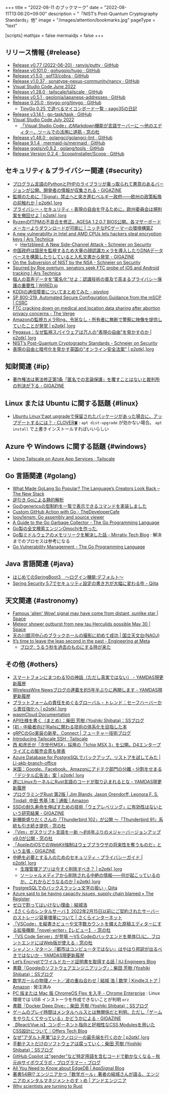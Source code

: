 +++
title = "2022-08-11 のブックマーク"
date =  "2022-08-11T13:06:20+09:00"
description = "「NIST’s Post-Quantum Cryptography Standards」他"
image = "/images/attention/bookmarks.jpg"
pageType = "text"

[scripts]
  mathjax = false
  mermaidjs = false
+++

## リリース情報 {#release}

- [Release v0.77 (2022-06-20) · ranvis/putty · GitHub](https://github.com/ranvis/putty/releases/tag/ranvis-0.77-2)
- [Release v0.101.0 · gohugoio/hugo · GitHub](https://github.com/gohugoio/hugo/releases/tag/v0.101.0)
- [Release v1.5.0 · spf13/cobra · GitHub](https://github.com/spf13/cobra/releases/tag/v1.5.0)
- [Release v1.0.37 · sonatype-nexus-community/nancy · GitHub](https://github.com/sonatype-nexus-community/nancy/releases/tag/v1.0.37)
- [Visual Studio Code June 2022](https://code.visualstudio.com/updates/v1_69)
- [Release v1.28.0 · tailscale/tailscale · GitHub](https://github.com/tailscale/tailscale/releases/tag/v1.28.0)
- [Release v0.5.1 · geolonia/japanese-addresses · GitHub](https://github.com/geolonia/japanese-addresses/releases/tag/v0.5.1)
- [Release 0.25.0 · tinygo-org/tinygo · GitHub](https://github.com/tinygo-org/tinygo/releases/tag/v0.25.0)
  - [TinyGo 0.25 で遊べるマイコンボード一覧 - sago35の日記](https://sago35.hatenablog.com/entry/2022/08/04/074622)
- [Release v3.14.1 · go-task/task · GitHub](https://github.com/go-task/task/releases/tag/v3.14.1)
- [Visual Studio Code July 2022](https://code.visualstudio.com/updates/v1_70)
  - [「Visual Studio Code」のMarkdown機能が言語サーバーに ～他のエディター、ツールでの活用に道筋 - 窓の杜](https://forest.watch.impress.co.jp/docs/news/1432780.html)
- [Release v1.48.0 · golangci/golangci-lint · GitHub](https://github.com/golangci/golangci-lint/releases/tag/v1.48.0)
- [Release 9.1.4 · mermaid-js/mermaid · GitHub](https://github.com/mermaid-js/mermaid/releases/tag/9.1.4)
- [Release gopls/v0.9.2 · golang/tools · GitHub](https://github.com/golang/tools/releases/tag/gopls%2Fv0.9.2)
- [Release Version 0.2.4 · ScoopInstaller/Scoop · GitHub](https://github.com/ScoopInstaller/Scoop/releases/tag/v0.2.4)

## セキュリティ＆プライバシー関連 {#security}

- [プログラム言語のPythonとPHPのライブラリが乗っ取られて悪意のあるバージョンが公開、開発者の情報が収集される - GIGAZINE](https://gigazine.net/news/20220526-aws-hijacked/)
- [監視のために「Signal」禁止へと突き進むベルギー政府――欧州の政策転換の前触れか | p2ptk[.]org](https://p2ptk.org/privacy/3646)
- [プライバシー・セキュリティ・表現の自由を守るために、欧州委員会は規則案を撤回せよ | p2ptk[.]org](https://p2ptk.org/privacy/3674)
- [RyzenのfTPMの不具合を修正。AGESA 1.2.0.7 BIOS公開。各マザーボードメーカーよりダウンロードが可能に | ニッチなPCゲーマーの環境構築Z](https://www.nichepcgamer.com/archives/amd-has-fixed-a-stutter-bug-on-ryzen-cpu-with-ftpm-enabled-in-the-agesa-1-2-0-7-bios.html)
- [A new vulnerability in Intel and AMD CPUs lets hackers steal encryption keys | Ars Technica](https://arstechnica.com/information-technology/2022/06/researchers-exploit-new-intel-and-amd-cpu-flaw-to-steal-encryption-keys/)
  - [Hertzbleed: A New Side-Channel Attack - Schneier on Security](https://www.schneier.com/blog/archives/2022/06/hertzbleed-a-new-side-channel-attack.html)
- [中国政府は国民を監視するため大量の顔認識カメラを導入したりDNAデータベースを構築したりしていると入札文書から発覚 - GIGAZINE](https://gigazine.net/news/20220623-china-expanding-surveillance-state/)
- [On the Subversion of NIST by the NSA - Schneier on Security](https://www.schneier.com/blog/archives/2022/06/on-the-subversion-of-nist-by-the-nsa.html)
- [Spurred by Roe overturn, senators seek FTC probe of iOS and Android tracking | Ars Technica](https://arstechnica.com/tech-policy/2022/06/senators-seek-probe-of-apple-and-google-for-enabling-sale-of-personal-data/)
- [個人の音声データを“匿名化”せよ：認識技術の普及で高まるプライバシー保護の重要性 | WIRED.jp](https://wired.jp/article/voice-recognition-privacy-speech-changer/)
- [KDDIの通信障害についてまとめてみた - piyolog](https://piyolog.hatenadiary.jp/entry/2022/07/03/022446)
- [SP 800-219, Automated Secure Configuration Guidance from the mSCP | CSRC](https://csrc.nist.gov/publications/detail/sp/800-219/final)
- [FTC cracking down on medical and location data sharing after abortion privacy concerns - The Verge](https://www.theverge.com/2022/7/11/23204414/ftc-medical-location-health-data-enforcement-roe-privacy)
- [Amazonの監視カメラRing、令状なし・所有者に無断で警察に映像を提供していたことが発覚 | p2ptk[.]org](https://p2ptk.org/privacy/3750)
- [Pegasus：なぜ監視スパイウェアは万人の“表現の自由”を脅かすのか | p2ptk[.]org](https://p2ptk.org/privacy/3740)
- [NIST’s Post-Quantum Cryptography Standards - Schneier on Security](https://www.schneier.com/blog/archives/2022/08/nists-post-quantum-cryptography-standards.html)
- [表現の自由と暗号化を脅かす英国の“オンライン安全法案” | p2ptk[.]org](https://p2ptk.org/privacy/3785)

## 知財関連 {#ip}

- [著作権法は憲法修正第1条「匿名での言論保護」を覆すことはないと裁判所の判決が下る - GIGAZINE](https://gigazine.net/news/20220623-dmca-court/)

## Linux または Ubuntu に関する話題 {#linux}

- [Ubuntu Linuxでapt upgradeで保留されたパッケージがあった場合に、アップデートするには？ - CLOVER🍀](https://kazuhira-r.hatenablog.com/entry/2021/01/10/184337) : `apt dist-upgrade` が効かない場合。 `apt install` で上書きインストールすればいいらしい

## Azure や Windows に関する話題 {#windows}

- [Using Tailscale on Azure App Services · Tailscale](https://tailscale.com/kb/1126/azure-app-services/)

## Go 言語関連 {#golang}

- [What Made GoLang So Popular? The Language’s Creators Look Back – The New Stack](https://thenewstack.io/what-made-golang-so-popular-the-languages-creators-look-back/)
- [逆引き Goによる静的解析](https://zenn.dev/tenntenn/books/d168faebb1a739)
- [Goのgenericsの型制約を一覧で表示できるコマンドを実装しました](https://zenn.dev/kimuson13/articles/gogenerics_typeset_list)
- [Custom GitHub Action with Go - TheDeveloperCafe](https://thedevelopercafe.com/articles/custom-github-action-with-go-29d9ce66e5a8)
- [loov/lensm: Go assembly and source viewer](https://github.com/loov/lensm)
- [A Guide to the Go Garbage Collector - The Go Programming Language](https://go.dev/doc/gc-guide)
- [Go製の全文検索エンジンOmochiを作った.](https://zenn.dev/yukiyada/articles/7e2c67d8406f0d)
- [Go製ミドルウェアのメモリリークを解決した話 - Mirrativ Tech Blog](https://tech.mirrativ.stream/entry/2022/08/03/114918) : 解決までのプロセスは参考になる
- [Go Vulnerability Management - The Go Programming Language](https://go.dev/security/vulndb/)

## Java  言語関連 {#java}

- [はじめてのSpringBoot3　～ログイン機能:デフォルト～](https://zenn.dev/waka_morita/articles/ec561dc24e0ab2)
- [Spring Security 5.7でセキュリティ設定の書き方が大幅に変わる件 - Qiita](https://qiita.com/suke_masa/items/908805dd45df08ba28d8)

## 天文関連 {#astronomy}

- [Famous 'alien' Wow! signal may have come from distant, sunlike star | Space](https://www.livescience.com/wow-signal-origin-star)
- [Meteor shower outburst from new tau Herculids possible May 30 | Space](https://www.space.com/meteor-shower-outburst-tau-herculids-comet-possible-2022)
- [天の川銀河中心のブラックホールの撮影に初めて成功 | 国立天文台(NAOJ)](https://www.nao.ac.jp/news/science/2022/20220512-eht.html)
- [It’s time to leave the leap second in the past - Engineering at Meta](https://engineering.fb.com/2022/07/25/production-engineering/its-time-to-leave-the-leap-second-in-the-past/)
  - [ブログ: うるう秒を過去のものにする時が来た](https://okuranagaimo.blogspot.com/2022/07/blog-post_97.html)

## その他 {#others}

- [スマートフォンにまつわる10の神話（ただし真実ではない） - YAMDAS現更新履歴](https://yamdas.hatenablog.com/entry/20220523/10-popular-smartphone-myths)
- [WirelessWire Newsブログの連載を約5年半ぶりに再開します - YAMDAS現更新履歴](https://yamdas.hatenablog.com/entry/20220510/wirelesswire)
- [プラットフォームの責任をめぐるグローバル・トレンド：セーフハーバーから責任強化へ | p2ptk[.]org](https://p2ptk.org/digital-rights/3638)
- [wasmCloud Documentation](https://wasmcloud.dev/)
- [API仕様を書く（まとめ）：柴田 芳樹 (Yoshiki Shibata)：SSブログ](https://yshibata.blog.ss-blog.jp/2018-11-19)
- [[初・中級者向け]Railsに関わる技術の体系化を目指した本](https://zenn.dev/ysi831/books/66ba06d6a4a1d4)
- [gRPCのGo実装の新星、Connect | フューチャー技術ブログ](https://future-architect.github.io/articles/20220623a/)
- [Introducing Tailscale SSH · Tailscale](https://tailscale.com/blog/tailscale-ssh/)
- [西 和彦氏が「次世代MSX」採用の「1chip MSX 3」を公開。D4エンタープライズとの販売合意も発表](https://www.4gamer.net/games/999/G999902/20220623065/)
- [Azure Database for PostgreSQLでバックアップ、リストアを試してみた | Li-akb-branch-office](https://www.tama-negi.com/2021/06/18/azure-db-postgresql-restore/)
- [米国：Google、Facebook、Amazonにアドテク部門の分離・分割をせまる「デジタル広告法」案 | p2ptk[.]org](https://p2ptk.org/privacy/3711)
- [遂にLinuxカーネルにRust言語のコードが取り込まれるとな - YAMDAS現更新履歴](https://yamdas.hatenablog.com/entry/20220628/rust-comes-to-linux)
- [プログラミングRust 第2版 | Jim Blandy, Jason Orendorff, Leonora F. S. Tindall, 中田 秀基 |本 | 通販 | Amazon](https://www.amazon.co.jp/%E3%83%97%E3%83%AD%E3%82%B0%E3%83%A9%E3%83%9F%E3%83%B3%E3%82%B0Rust-%E7%AC%AC2%E7%89%88-Jim-Blandy/dp/4873119782)
- [SSDの耐久寿命を伸ばすための技術「ウェアレベリング」に有効性はないという研究結果 - GIGAZINE](https://gigazine.net/news/20220628-ssd-wear-leveling/)
- [新機能盛りだくさんの「Thunderbird 102」が公開 ～「Thunderbird 91」系統も引き続き提供 - 窓の杜](https://forest.watch.impress.co.jp/docs/news/1420850.html)
- [「Vim」がスクリプト言語を一新 ～約6年ぶりのメジャーバージョンアップv9.0が公開 - 窓の杜](https://forest.watch.impress.co.jp/docs/news/1421103.html)
- [「AppleのiOSでのWebKit強制はウェブブラウザの将来性を奪うものだ」という主張 - GIGAZINE](https://gigazine.net/news/20220628-apple-spoil-browser-engine-choice/)
- [中絶を必要とする人のためのセキュリティ・プライバシーガイド | p2ptk[.]org](https://p2ptk.org/privacy/3719)
  - [生理管理アプリは今すぐ削除すべき？ | p2ptk[.]org](https://p2ptk.org/privacy/3730)
  - [ソーシャルメディアから削除される中絶の情報――何が起こっているのか、これからどうなるのか | p2ptk[.]org](https://p2ptk.org/freedom-of-speech/3780)
- [PostgreSQLでのバックスラッシュ文字の扱い - Qiita](https://qiita.com/namutaka/items/684d1f1950db4dc24d62)
- [Azure said to be having capacity issues, supply chain blamed • The Register](https://www.theregister.com/2022/07/04/azure_capacity_issues/)
- [ゼロで割ってはいけない理由｜結城浩](https://mm.hyuki.net/n/n76a74e22fd19)
- [【さくらのレンタルサーバ 】2022年2月15日以前にご契約されたサーバーのストレージ容量増量について | さくらインターネット](https://www.sakura.ad.jp/information/announcements/2022/07/05/1968209834/)
- [「VSCode」を縦書きビューや文字数カウントを備えた原稿エディターにする拡張機能「novel-writer」【レビュー】 - 窓の杜](https://forest.watch.impress.co.jp/docs/review/1417878.html)
- [「VS Code Server」が登場 ～VS Codeのバックエンドを単体CLIに、フロントエンドにはWeb版が使える - 窓の杜](https://forest.watch.impress.co.jp/docs/news/1423348.html)
- [シャノン・マターン『都市はコンピュータではない』はやはり邦訳が出るべきではないか - YAMDAS現更新履歴](https://yamdas.hatenablog.com/entry/20220711/2022-summer-reading-list)
- [Let’s Encryptでワイルドカード証明書を取得する話 | IIJ Engineers Blog](https://eng-blog.iij.ad.jp/archives/14198)
- [書籍『Googleのソフトウェアエンジニアリング』：柴田 芳樹 (Yoshiki Shibata)：SSブログ](https://yshibata.blog.ss-blog.jp/2022-07-12)
- [数学ガールの物理ノート／波の重ね合わせ | 結城 浩 | 数学 | Kindleストア | Amazon](https://www.amazon.co.jp/%E6%95%B0%E5%AD%A6%E3%82%AC%E3%83%BC%E3%83%AB%E3%81%AE%E7%89%A9%E7%90%86%E3%83%8E%E3%83%BC%E3%83%88%EF%BC%8F%E6%B3%A2%E3%81%AE%E9%87%8D%E3%81%AD%E5%90%88%E3%82%8F%E3%81%9B-%E7%B5%90%E5%9F%8E-%E6%B5%A9-ebook/dp/B0B81QVC7Y) : 発注済み
- [PC 版または Mac 版 ChromeOS Flex を入手 - Chrome Enterprise](https://chromeenterprise.google/intl/ja_jp/os/chromeosflex/) : Linux 環境では USB インストーラを作成できないことが判明 `orz`
- [書籍『Docker Deep Dive』：柴田 芳樹 (Yoshiki Shibata)：SSブログ](https://yshibata.blog.ss-blog.jp/2022-07-28)
- [ゲームのプレイ時間はメンタルヘルスとは無関係だと判明、ただし「ゲームをやりたくてやっている」かどうかによる - GIGAZINE](https://gigazine.net/news/20220802-gamer-mental-health/)
- [【React/Vue.js】コンポーネント指向と好相性なCSS Modulesを用いたCSS設計について｜Offers Tech Blog](https://zenn.dev/offers/articles/20220804-css_design_with_css_modules)
- [なぜ“アダルト産業”はテクノロジーの最先端を行くのか | p2ptk[.]org](https://p2ptk.org/freedom-of-speech/3778)
- [手動テストだけのソフトウェアは腐っていく：柴田 芳樹 (Yoshiki Shibata)：SSブログ](https://yshibata.blog.ss-blog.jp/2022-06-04)
- [GitHub Copilot は”gender”など特定用語を含むコードで動かなくなる – 秋元@サイボウズラボ・プログラマー・ブログ](https://labs.cybozu.co.jp/blog/akky/2022/08/github-copilot-stalls-with-the-word-gender/)
- [All You Need to Know about EdgeDB | AppSignal Blog](https://blog.appsignal.com/2022/08/02/all-you-need-to-know-about-edgedb.html)
- [著書54冊!? エンジニアかつ「数学ガール」著者の結城さんが語る、エンジニアのメンタルマネジメントのすゝめ | アンドエンジニア](https://and-engineer.com/articles/X6PGEhAAACQAzH7e)
- [Why scientists are turning to Rust](https://www.nature.com/articles/d41586-020-03382-2)
